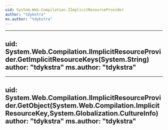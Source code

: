```yaml
---
uid: System.Web.Compilation.IImplicitResourceProvider
author: "tdykstra"
ms.author: "tdykstra"
---
```


---
uid: System.Web.Compilation.IImplicitResourceProvider.GetImplicitResourceKeys(System.String)
author: "tdykstra"
ms.author: "tdykstra"
---

---
uid: System.Web.Compilation.IImplicitResourceProvider.GetObject(System.Web.Compilation.ImplicitResourceKey,System.Globalization.CultureInfo)
author: "tdykstra"
ms.author: "tdykstra"
---
